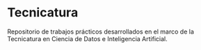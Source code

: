 # Tecnicatura
Repositorio de trabajos prácticos desarrollados en el marco de la Tecnicatura en Ciencia de Datos e Inteligencia Artificial.
